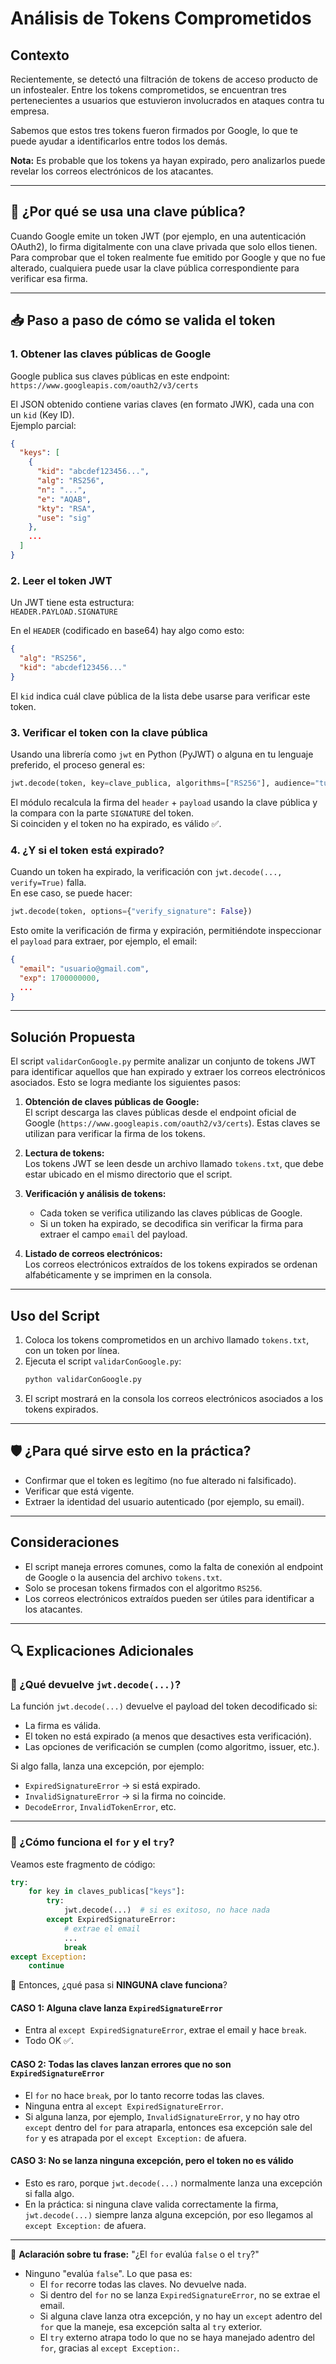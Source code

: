 # Análisis de Tokens Comprometidos

## Contexto

Recientemente, se detectó una filtración de tokens de acceso producto de un infostealer. Entre los tokens comprometidos, se encuentran tres pertenecientes a usuarios que estuvieron involucrados en ataques contra tu empresa.

Sabemos que estos tres tokens fueron firmados por Google, lo que te puede ayudar a identificarlos entre todos los demás.

**Nota:** Es probable que los tokens ya hayan expirado, pero analizarlos puede revelar los correos electrónicos de los atacantes.

---

## 🔐 ¿Por qué se usa una clave pública?

Cuando Google emite un token JWT (por ejemplo, en una autenticación OAuth2), lo firma digitalmente con una clave privada que solo ellos tienen.  
Para comprobar que el token realmente fue emitido por Google y que no fue alterado, cualquiera puede usar la clave pública correspondiente para verificar esa firma.

---

## 📥 Paso a paso de cómo se valida el token

### 1. Obtener las claves públicas de Google

Google publica sus claves públicas en este endpoint:  
`https://www.googleapis.com/oauth2/v3/certs`

El JSON obtenido contiene varias claves (en formato JWK), cada una con un `kid` (Key ID).  
Ejemplo parcial:

```json
{
  "keys": [
    {
      "kid": "abcdef123456...",
      "alg": "RS256",
      "n": "...",
      "e": "AQAB",
      "kty": "RSA",
      "use": "sig"
    },
    ...
  ]
}
```

### 2. Leer el token JWT

Un JWT tiene esta estructura:  
`HEADER.PAYLOAD.SIGNATURE`

En el `HEADER` (codificado en base64) hay algo como esto:

```json
{
  "alg": "RS256",
  "kid": "abcdef123456..."
}
```

El `kid` indica cuál clave pública de la lista debe usarse para verificar este token.

### 3. Verificar el token con la clave pública

Usando una librería como `jwt` en Python (PyJWT) o alguna en tu lenguaje preferido, el proceso general es:

```python
jwt.decode(token, key=clave_publica, algorithms=["RS256"], audience="tu_client_id")
```

El módulo recalcula la firma del `header` + `payload` usando la clave pública y la compara con la parte `SIGNATURE` del token.  
Si coinciden y el token no ha expirado, es válido ✅.

### 4. ¿Y si el token está expirado?

Cuando un token ha expirado, la verificación con `jwt.decode(..., verify=True)` falla.  
En ese caso, se puede hacer:

```python
jwt.decode(token, options={"verify_signature": False})
```

Esto omite la verificación de firma y expiración, permitiéndote inspeccionar el `payload` para extraer, por ejemplo, el email:

```json
{
  "email": "usuario@gmail.com",
  "exp": 1700000000,
  ...
}
```

---

## Solución Propuesta

El script `validarConGoogle.py` permite analizar un conjunto de tokens JWT para identificar aquellos que han expirado y extraer los correos electrónicos asociados. Esto se logra mediante los siguientes pasos:

1. **Obtención de claves públicas de Google:**  
   El script descarga las claves públicas desde el endpoint oficial de Google (`https://www.googleapis.com/oauth2/v3/certs`). Estas claves se utilizan para verificar la firma de los tokens.

2. **Lectura de tokens:**  
   Los tokens JWT se leen desde un archivo llamado `tokens.txt`, que debe estar ubicado en el mismo directorio que el script.

3. **Verificación y análisis de tokens:**  
   - Cada token se verifica utilizando las claves públicas de Google.
   - Si un token ha expirado, se decodifica sin verificar la firma para extraer el campo `email` del payload.

4. **Listado de correos electrónicos:**  
   Los correos electrónicos extraídos de los tokens expirados se ordenan alfabéticamente y se imprimen en la consola.

---

## Uso del Script

1. Coloca los tokens comprometidos en un archivo llamado `tokens.txt`, con un token por línea.
2. Ejecuta el script `validarConGoogle.py`:
   ```bash
   python validarConGoogle.py
   ```
3. El script mostrará en la consola los correos electrónicos asociados a los tokens expirados.

---

## 🛡️ ¿Para qué sirve esto en la práctica?

- Confirmar que el token es legítimo (no fue alterado ni falsificado).
- Verificar que está vigente.
- Extraer la identidad del usuario autenticado (por ejemplo, su email).

---

## Consideraciones

- El script maneja errores comunes, como la falta de conexión al endpoint de Google o la ausencia del archivo `tokens.txt`.
- Solo se procesan tokens firmados con el algoritmo `RS256`.
- Los correos electrónicos extraídos pueden ser útiles para identificar a los atacantes.

---

## 🔍 Explicaciones Adicionales

### 🔹 ¿Qué devuelve `jwt.decode(...)`?

La función `jwt.decode(...)` devuelve el payload del token decodificado si:

- La firma es válida.
- El token no está expirado (a menos que desactives esta verificación).
- Las opciones de verificación se cumplen (como algoritmo, issuer, etc.).

Si algo falla, lanza una excepción, por ejemplo:

- `ExpiredSignatureError` → si está expirado.
- `InvalidSignatureError` → si la firma no coincide.
- `DecodeError`, `InvalidTokenError`, etc.

---

### 🔹 ¿Cómo funciona el `for` y el `try`?

Veamos este fragmento de código:

```python
try:
    for key in claves_publicas["keys"]:
        try:
            jwt.decode(...)  # si es exitoso, no hace nada
        except ExpiredSignatureError:
            # extrae el email
            ...
            break
except Exception:
    continue
```

🔄 Entonces, ¿qué pasa si **NINGUNA clave funciona**?

#### CASO 1: Alguna clave lanza `ExpiredSignatureError`
- Entra al `except ExpiredSignatureError`, extrae el email y hace `break`.
- Todo OK ✅.

#### CASO 2: Todas las claves lanzan errores que no son `ExpiredSignatureError`
- El `for` no hace `break`, por lo tanto recorre todas las claves.
- Ninguna entra al `except ExpiredSignatureError`.
- Si alguna lanza, por ejemplo, `InvalidSignatureError`, y no hay otro `except` dentro del `for` para atraparla, entonces esa excepción sale del `for` y es atrapada por el `except Exception:` de afuera.

#### CASO 3: No se lanza ninguna excepción, pero el token no es válido
- Esto es raro, porque `jwt.decode(...)` normalmente lanza una excepción si falla algo.
- En la práctica: si ninguna clave valida correctamente la firma, `jwt.decode(...)` siempre lanza alguna excepción, por eso llegamos al `except Exception:` de afuera.

---

📌 **Aclaración sobre tu frase:**
"¿El `for` evalúa `false` o el `try`?"

- Ninguno "evalúa `false`". Lo que pasa es:
  - El `for` recorre todas las claves. No devuelve nada.
  - Si dentro del `for` no se lanza `ExpiredSignatureError`, no se extrae el email.
  - Si alguna clave lanza otra excepción, y no hay un `except` adentro del `for` que la maneje, esa excepción salta al `try` exterior.
  - El `try` externo atrapa todo lo que no se haya manejado adentro del `for`, gracias al `except Exception:`.

